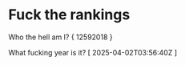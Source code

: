# Fuck the rankings

Who the hell am I?
{ 12592018 }

What fucking year is it?
[ 2025-04-02T03:56:40Z ]
